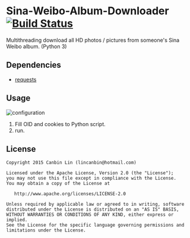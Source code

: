 # Sina-Weibo-Album-Downloader    [![Build Status](https://travis-ci.org/lincanbin/Sina-Weibo-Album-Downloader.svg?branch=master)](https://travis-ci.org/lincanbin/Sina-Weibo-Album-Downloader)
Multithreading download all HD photos / pictures from someone's Sina Weibo album. (Python 3)

Dependencies
------------
* [requests](https://github.com/kennethreitz/requests)


Usage
------------
![configuration](https://raw.githubusercontent.com/lincanbin/Sina-Weibo-Album-Downloader/master/screenshot/configuration.png)

1. Fill OID and cookies to Python script.
2. run.


License
------------
```
Copyright 2015 Canbin Lin (lincanbin@hotmail.com)

Licensed under the Apache License, Version 2.0 (the "License");
you may not use this file except in compliance with the License.
You may obtain a copy of the License at

   http://www.apache.org/licenses/LICENSE-2.0

Unless required by applicable law or agreed to in writing, software
distributed under the License is distributed on an "AS IS" BASIS,
WITHOUT WARRANTIES OR CONDITIONS OF ANY KIND, either express or implied.
See the License for the specific language governing permissions and
limitations under the License.
```
